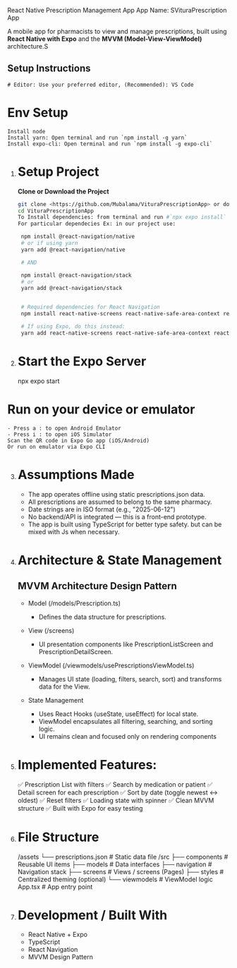 React Native Prescription Management App
App Name: SVituraPrescription App

A mobile app for pharmacists to view and manage prescriptions, built using **React Native with Expo** and the **MVVM (Model-View-ViewModel)** architecture.S

## Setup Instructions

    # Editor: Use your preferred editor, (Recommended): VS Code

# Env Setup

    Install node
    Install yarn: Open terminal and run `npm install -g yarn`
    Install expo-cli: Open terminal and run `npm install -g expo-cli`

1. # Setup Project

   **Clone or Download the Project**

   ```bash
   git clone <https://github.com/Mubalama/VituraPrescriptionApp> or download the Zip file
   cd VituraPrescriptionApp
   To Install dependencies: from terminal and run #`npx expo install`
   For particular dependecies Ex: in our project use:

    npm install @react-navigation/native
    # or if using yarn
    yarn add @react-navigation/native

    # AND

    npm install @react-navigation/stack
    # or
    yarn add @react-navigation/stack


    # Required dependencies for React Navigation
    npm install react-native-screens react-native-safe-area-context react-native-gesture-handler react-native-reanimated

    # If using Expo, do this instead:
    yarn add react-native-screens react-native-safe-area-context react-native-gesture-handler react-native-reanimated

   ```

2. # Start the Expo Server
   npx expo start

# Run on your device or emulator

    - Press a : to open Android Emulator
    - Press i : to open iOS Simulator
    Scan the QR code in Expo Go app (iOS/Android)
    Or run on emulator via Expo CLI

3. # Assumptions Made

   - The app operates offline using static prescriptions.json data.
   - All prescriptions are assumed to belong to the same pharmacy.
   - Date strings are in ISO format (e.g., "2025-06-12")
   - No backend/API is integrated — this is a front-end prototype.
   - The app is built using TypeScript for better type safety. but can be mixed with Js when necessary.

4. # Architecture & State Management

   ## MVVM Architecture Design Pattern

   - Model (/models/Prescription.ts)

     - Defines the data structure for prescriptions.

   - View (/screens)

     - UI presentation components like PrescriptionListScreen and PrescriptionDetailScreen.

   - ViewModel (/viewmodels/usePrescriptionsViewModel.ts)

     - Manages UI state (loading, filters, search, sort) and transforms data for the View.

   - State Management
     - Uses React Hooks (useState, useEffect) for local state.
     - ViewModel encapsulates all filtering, searching, and sorting logic.
     - UI remains clean and focused only on rendering components

5. # Implemented Features:

   ✅ Prescription List with filters
   ✅ Search by medication or patient
   ✅ Detail screen for each prescription
   ✅ Sort by date (toggle newest ↔ oldest)
   ✅ Reset filters
   ✅ Loading state with spinner
   ✅ Clean MVVM structure
   ✅ Built with Expo for easy testing

6. # File Structure

   /assets
   └── prescriptions.json # Static data file
   /src
   ├── components # Reusable UI items
   ├── models # Data interfaces
   ├── navigation # Navigation stack
   ├── screens # Views / screens (Pages)
   ├── styles # Centralized theming (optional)
   └── viewmodels # ViewModel logic
   App.tsx # App entry point

7. # Development / Built With

   - React Native + Expo
   - TypeScript
   - React Navigation
   - MVVM Design Pattern
